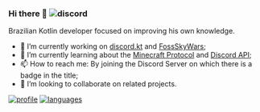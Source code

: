 ### Hi there 👋 ![discord]

  Brazilian Kotlin developer focused on improving his own knowledge. 
  
  - 🔭 I’m currently working on [discord.kt][discordkt] and [FossSkyWars][fossskywars];
  - 🌱 I’m currently learning about the [Minecraft Protocol][minecraftprotocol] and [Discord API][discordapi];
  - 📫 How to reach me: By joining the Discord Server on which there is a badge in the title;
  - 👯 I’m looking to collaborate on related projects.
  
[![profile]][profilelink] [![languages]][profilerepos]

[discordapi]: https://discord.dev
[minecraftprotocol]: https://wiki.vg
[fossskywars]: https://github.com/nekkan/FossSkyWars
[discordkt]: https://github.com/discordkt/discord.kt
[discord]: https://img.shields.io/discord/633079419690418191?color=blue&label=discord%20server&logo=discord&logoColor=white&style=flat-square
[profile]: https://github-readme-stats.vercel.app/api?username=nekkan&theme=highcontrast
[profilelink]: https://github.com/nekkan
[profilerepos]: https://github.com/nekkan?tab=repositories
[languages]: https://github-readme-stats.vercel.app/api/top-langs/?username=nekkan&theme=highcontrast

<!--
**nekkan/nekkan** is a ✨ _special_ ✨ repository because its `README.md` (this file) appears on your GitHub profile.

Here are some ideas to get you started:

- 🔭 I’m currently working on ...
- 🌱 I’m currently learning ...
- 👯 I’m looking to collaborate on ...
- 🤔 I’m looking for help with ...
- 💬 Ask me about ...
- 📫 How to reach me: ...
- 😄 Pronouns: ...
- ⚡ Fun fact: ...
-->
